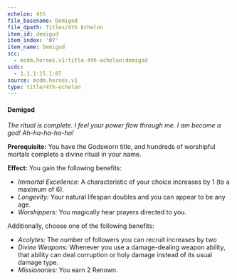 ```yaml
---
echelon: 4th
file_basename: Demigod
file_dpath: Titles/4th Echelon
item_id: demigod
item_index: '07'
item_name: Demigod
scc:
  - mcdm.heroes.v1:title.4th-echelon:demigod
scdc:
  - 1.1.1:15.1:07
source: mcdm.heroes.v1
type: title/4th-echelon
---
```


#### Demigod

*The ritual is complete. I feel your power flow through me. I am become a god! Ah-ha-ha-ha-ha!*

**Prerequisite:** You have the Godsworn title, and hundreds of worshipful mortals complete a divine ritual in your name.

**Effect:** You gain the following benefits:

- *Immortal Excellence:* A characteristic of your choice increases by 1 (to a maximum of 6).
- *Longevity:* Your natural lifespan doubles and you can appear to be any age.
- *Worshippers:* You magically hear prayers directed to you.

Additionally, choose one of the following benefits:

- *Acolytes:* The number of followers you can recruit increases by two
- *Divine Weapons:* Whenever you use a damage-dealing weapon ability, that ability can deal corruption or holy damage instead of its usual damage type.
- *Missionaries:* You earn 2 Renown.
